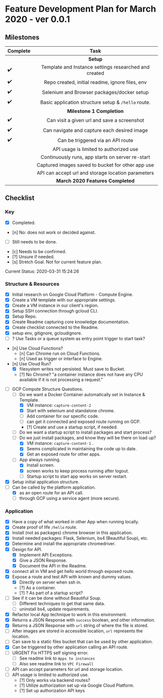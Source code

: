 # Feature Development Plan for March 2020 - ver 0.0.1

## Milestones

| Complete           | Task                                                  |
| ------------------ |:-----------------------------------------------------:|
|                    | **Setup**                                             |
| :heavy_check_mark: | Template and Instance settings researched and created |
| :heavy_check_mark: | Repo created, initial readme, ignore files, env       |
| :heavy_check_mark: | Selenium and Browser packages/docker setup            |
| :heavy_check_mark: | Basic application structure setup & `/hello` route.   |
|                    | **Milestone 1 Completion**                            |
| :heavy_check_mark: | Can visit a given url and save a screenshot           |
| :heavy_check_mark: | Can navigate and capture each desired image           |
| :heavy_check_mark: | Can be triggered via an API route                     |
|                    | API usage is limited to authorized use                |
|                    | Continuously runs, app starts on server re-start      |
|                    | Captured images saved to bucket for other app use     |
|                    | API can accept url and storage location parameters    |
|                    | **March 2020 Features Completed**                     |

## Checklist

### Key

- [x] Completed.
- [n] No: does not work or decided against.
- [ ] Still needs to be done.
- [c] Needs to be confirmed.
- [?] Unsure if needed.
- [s] Stretch Goal. Not for current feature plan.

Current Status:
2020-03-31 15:24:26
<!-- Ctrl-Shift-I to generate timestamp -->

### Structure & Resources

- [x] Initial research on Google Cloud Platform - Compute Engine.
- [x] Create a VM template with our appropriate settings.
- [x] Create a VM instance in our client's region.
- [x] Setup SSH connection through gcloud CLI.
- [x] Setup Repo.
- [x] Create Readme capturing core knowledge documentation.
- [x] Create checklist connected to the Readme.
- [x] setup env, gitignore, gcloudignore.
- [ ] ? Use Tasks or a queue system as entry point trigger to start task?
- [n] Use Cloud Functions?
  - [n] Can Chrome run on Cloud Functions.
  - [n] Used as trigger or interface to Engine.
- [n] Use Cloud Run?
  - [x] filesystem writes not persisted. Must save to Bucket.
  - [?] No Chrome? "a container instance does not have any CPU available if it is not processing a request."
- [ ] GCP Compute Structure Questions.
  - [ ] Do we want a Docker Container automatically set in Instance & Template.
    - [x] VM instance: `capture-content-2`
    - [x] Start with selenium and standalone chrome.
    - [ ] Add container for our specific code.
    - [ ] can get it connected and exposed route running on GCP.
    - [?] Create and use a startup script, if needed.
  - [ ] Do we want a startup script to install packages and start process?
  - [ ] Do we just install packages, and know they will be there on load up?
    - [x] VM instance: `capture-content-1` .
    - [x] Seems complicated in maintaining the code up to date.
    - [x] Get an exposed route for other apps.
  - [ ] App always running.
    - [x] Install screen.
    - [X] screen works to keep process running after logout.
    - [ ] Startup script to start app works on server restart.
- [x] Setup initial application structure.
- [ ] Can be called by the platform application.
  - [x] as an open route for an API call.
  - [ ] through GCP using a service agent (more secure).

### Application

- [x] Have a copy of what worked in other App when running locally.
- [x] Create proof of life `/hello` route.
- [x] Install (not as packages) chrome browser in this application.
- [x] Install needed packages: Flask, Selenium, bs4 (Beautiful Soup), etc.
- [x] Determine and install the appropriate chromedriver.
- [x] Design for API.
  - [x] Implement API Exceptions.
  - [x] Give a JSON Response.
  - [x] Document the API in the Readme.
- [x] connect all in VM and get hello world through exposed route.
- [x] Expose a route and test API with known and dummy values.
  - [x] Directly on server when ssh in.
  - [?] As a container.
  - [?] ? As part of a startup script?
- [ ] See if it can be done without Beautiful Soup.
  - [ ] Different techniques to get that same data.
  - [ ] uninstall bs4, update requirements.
- [x] Refactor local App technique to work in this environment.
- [x] Returns a JSON Response with `success` boolean, and other information.
- [x] Returns a JSON Response with `url` string of where the file is stored.
- [ ] After images are stored in accessible location, `url` represents the location.
- [ ] Can save to a static files bucket that can be used by other application.
- [x] Can be triggered by other application calling an API route.
- [ ] URGENT Fix HTTPS self signing error.
  - [ ] See readme link to `Apps to instances`
  - [ ] Also see readme link to `VPC Firewall`
- [ ] API can accept parameters for url and storage location.
- [ ] API usage is limited to authorized use.
  - [?] Only works via backend routes?
  - [?] Utilize authorization set up via Google Cloud Platform.
  - [?] Set up authorization API keys

